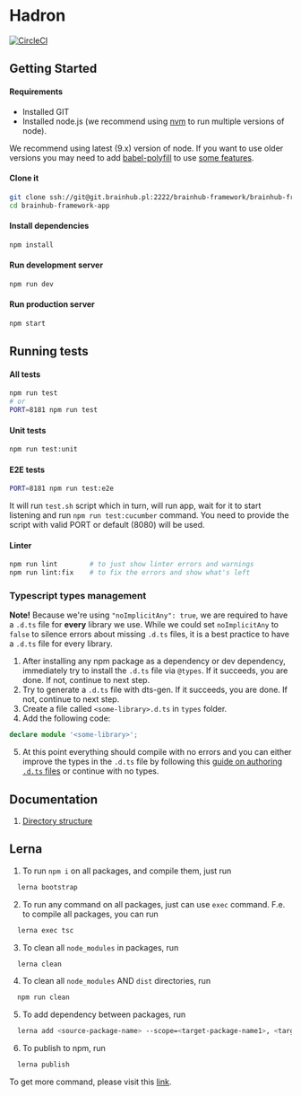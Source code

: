 # Hadron

[![CircleCI](https://circleci.com/gh/brainhubeu/hadron.svg?style=svg)](https://circleci.com/gh/brainhubeu/hadron)

## Getting Started

#### Requirements

* Installed GIT
* Installed node.js (we recommend using [nvm](https://github.com/creationix/nvm) to run multiple versions of node).

We recommend using latest (9.x) version of node. If you want to use older versions you may need to add [babel-polyfill](https://babeljs.io/docs/usage/polyfill/) to use [some features](http://node.green/).

#### Clone it

```sh
git clone ssh://git@git.brainhub.pl:2222/brainhub-framework/brainhub-framework-app.git
cd brainhub-framework-app
```

#### Install dependencies

```sh
npm install
```

#### Run development server

```sh
npm run dev
```

#### Run production server

```sh
npm start
```

## Running tests

#### All tests

```sh
npm run test
# or
PORT=8181 npm run test
```

#### Unit tests

```sh
npm run test:unit
```

#### E2E tests

```sh
PORT=8181 npm run test:e2e
```

It will run `test.sh` script which in turn, will run app, wait for it to start listening and run `npm run test:cucumber` command.
You need to provide the script with valid PORT or default (8080) will be used.

#### Linter

```sh
npm run lint        # to just show linter errors and warnings
npm run lint:fix    # to fix the errors and show what's left
```

### Typescript types management

**Note!** Because we're using `"noImplicitAny": true`, we are required to have a `.d.ts` file for **every** library we use. While we could set `noImplicitAny` to `false` to silence errors about missing `.d.ts` files, it is a best practice to have a `.d.ts` file for every library.

1.  After installing any npm package as a dependency or dev dependency, immediately try to install the `.d.ts` file via `@types`. If it succeeds, you are done. If not, continue to next step.
2.  Try to generate a `.d.ts` file with dts-gen. If it succeeds, you are done. If not, continue to next step.
3.  Create a file called `<some-library>.d.ts` in `types` folder.
4.  Add the following code:

```ts
declare module '<some-library>';
```

5.  At this point everything should compile with no errors and you can either improve the types in the `.d.ts` file by following this [guide on authoring `.d.ts` files](http://www.typescriptlang.org/docs/handbook/declaration-files/introduction.html) or continue with no types.

## Documentation

1.  [Directory structure](docs/directoryStructure)

## Lerna

1.  To run `npm i` on all packages, and compile them, just run

```bash
  lerna bootstrap
```

2.  To run any command on all packages, just can use `exec` command.
    F.e. to compile all packages, you can run

```bash
  lerna exec tsc
```

3.  To clean all `node_modules` in packages, run

```bash
  lerna clean
```

4.  To clean all `node_modules` AND `dist` directories, run

```bash
  npm run clean
```

5.  To add dependency between packages, run

```bash
  lerna add <source-package-name> --scope=<target-package-name1>, <target-package-name2>
```

6.  To publish to npm, run

```bash
  lerna publish
```

To get more command, please visit this [link](https://github.com/lerna/lerna).
